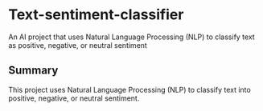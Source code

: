 # Text-sentiment-classifier
An AI project that uses Natural Language Processing (NLP) to classify text as positive, negative, or neutral sentiment
## Summary
This project uses Natural Language Processing (NLP) to classify text into positive, negative, or neutral sentiment.
